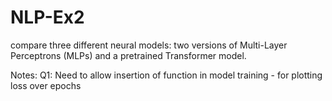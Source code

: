 # NLP-Ex2
compare three different neural models: two versions of Multi-Layer Perceptrons (MLPs) and a pretrained Transformer model.

Notes:
Q1:
    Need to allow insertion of function in model training - for plotting loss over epochs
